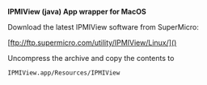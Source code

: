 **IPMIView (java) App wrapper for MacOS**

Download the latest IPMIView software from SuperMicro:

[ftp://ftp.supermicro.com/utility/IPMIView/Linux/]()

Uncompress the archive and copy the contents to 

``IPMIView.app/Resources/IPMIView``
